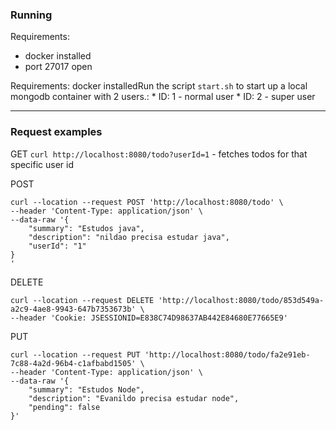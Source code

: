 

### Running
Requirements: 
* docker installed
* port 27017 open 

Requirements: docker installedRun the script `start.sh` to start up a local mongodb container with 2 users.:
    * ID: 1 - normal user
    * ID: 2 - super user

--- 

### Request examples

GET
`curl http://localhost:8080/todo?userId=1` - fetches todos for that specific user id  

POST
```
curl --location --request POST 'http://localhost:8080/todo' \
--header 'Content-Type: application/json' \
--data-raw '{
    "summary": "Estudos java",
    "description": "nildao precisa estudar java",
    "userId": "1"
}
'
```

DELETE
```
curl --location --request DELETE 'http://localhost:8080/todo/853d549a-a2c9-4ae8-9943-647b7353673b' \
--header 'Cookie: JSESSIONID=E838C74D98637AB442E84680E77665E9'
```

PUT
```
curl --location --request PUT 'http://localhost:8080/todo/fa2e91eb-7c88-4a2d-96b4-c1afbabd1505' \
--header 'Content-Type: application/json' \
--data-raw '{
    "summary": "Estudos Node",
    "description": "Evanildo precisa estudar node",
    "pending": false
}'
```